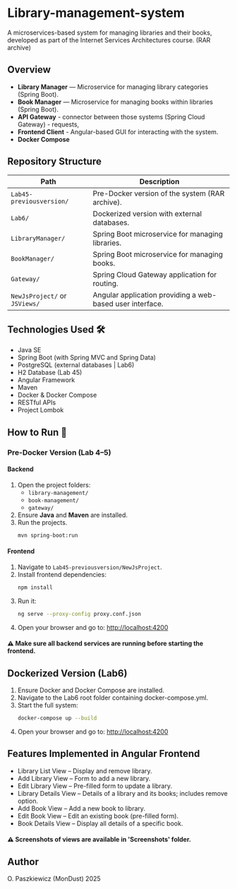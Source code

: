 # Library-management-system 
A microservices-based system for managing libraries and their books, developed as part of the Internet Services Architectures course. (RAR archive)

## Overview
- **Library Manager** — Microservice for managing library categories (Spring Boot).
- **Book Manager** — Microservice for managing books within libraries (Spring Boot).
- **API Gateway** - connector between those systems (Spring Cloud Gateway) - requests,
- **Frontend Client** - Angular-based GUI for interacting with the system.
- **Docker Compose**

## Repository Structure

| Path                          | Description                                                       |
|-------------------------------|-------------------------------------------------------------------|
| `Lab45-previousversion/`      | Pre-Docker version of the system (RAR archive).                  |
| `Lab6/`                       | Dockerized version with external databases.     |
| `LibraryManager/`             | Spring Boot microservice for managing libraries.                 |
| `BookManager/`                | Spring Boot microservice for managing books.                     |
| `Gateway/`                    | Spring Cloud Gateway application for routing.                   |
| `NewJsProject/` or `JSViews/` | Angular application providing a web-based user interface.        |

  
## Technologies Used 🛠️
- Java SE
- Spring Boot (with Spring MVC and Spring Data)
- PostgreSQL (external databases | Lab6)
- H2 Database (Lab 45)
- Angular Framework
- Maven
- Docker & Docker Compose
- RESTful APIs
- Project Lombok

## How to Run 🚀

### Pre-Docker Version (Lab 4–5)

#### Backend
1. Open the project folders:
   - `library-management/`
   - `book-management/`
   - `gateway/`
2. Ensure **Java** and **Maven** are installed.
3. Run the projects.
   ```bash
   mvn spring-boot:run

#### Frontend
1. Navigate to `Lab45-previousversion/NewJsProject`.
2. Install frontend dependencies:
   ```bash
   npm install
3. Run it:
   ```bash
   ng serve --proxy-config proxy.conf.json
4. Open your browser and go to: [http://localhost:4200](http://localhost:4200)
#### ⚠️ Make sure all backend services are running before starting the frontend.

## Dockerized Version (Lab6)
1. Ensure Docker and Docker Compose are installed.
2. Navigate to the Lab6 root folder containing docker-compose.yml.
3. Start the full system:
   ```bash
   docker-compose up --build
4. Open your browser and go to: [http://localhost:4200](http://localhost:4200)


## Features Implemented in Angular Frontend
- Library List View – Display and remove library.
- Add Library View – Form to add a new library.
- Edit Library View – Pre-filled form to update a library.
- Library Details View – Details of a library and its books; includes remove option.
- Add Book View – Add a new book to library.
- Edit Book View – Edit an existing book (pre-filled form).
- Book Details View – Display all details of a specific book.
#### ⚠️ Screenshots of views are available in 'Screenshots' folder.

## Author
O. Paszkiewicz (MonDust)
2025
